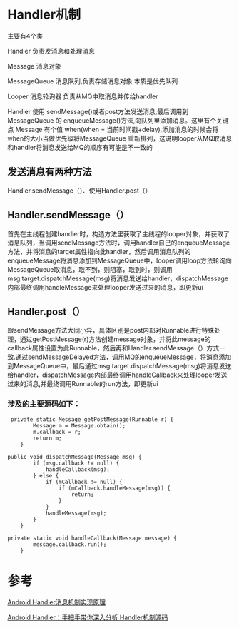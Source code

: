 # Handler机制

主要有4个类

Handler 负责发消息和处理消息

Message 消息对象

MessageQueue 消息队列,负责存储消息对象 本质是优先队列

Looper 消息轮询器 负责从MQ中取消息并传给handler

Handler 使用 sendMessage()或者post方法发送消息,最后调用到 MessageQueue 的 enqueueMessage()方法,向队列里添加消息。这里有个关键点 Message 有个值 when(when = 当前时间戳+delay),添加消息的时候会将when的大小当做优先级将MessageQueue 重新排列，这说明looper从MQ取消息和handler将消息发送给MQ的顺序有可能是不一致的

## 发送消息有两种方法
Handler.sendMessage（）、使用Handler.post（）

## Handler.sendMessage（）
首先在主线程创建handler时，构造方法里获取了主线程的looper对象，并获取了消息队列，当调用sendMessage方法时，调用handler自己的enqueueMessage方法，并将消息的target属性指向此handler，然后调用消息队列的enqueueMessage将消息添加到MessageQueue中，looper调用loop方法轮询向MessageQueue取消息，取不到，则阻塞，取到时，则调用msg.target.dispatchMessage(msg)将消息发送给handler，dispatchMessage内部最终调用handleMessage来处理looper发送过来的消息，即更新ui

## Handler.post（）
跟sendMessage方法大同小异，具体区别是post内部对Runnable进行特殊处理，通过getPostMessage(r)方法创建message对象，并将此message的callback属性设置为此Runnable，然后再和Handler.sendMessage（）方式一致.通过sendMessageDelayed方法，调用MQ的enqueueMessage，将消息添加到MessageQueue中，最后通过msg.target.dispatchMessage(msg)将消息发送给handler，dispatchMessage内部最终调用handleCallback来处理looper发送过来的消息,并最终调用Runnable的run方法，即更新ui

### 涉及的主要源码如下：

```
 private static Message getPostMessage(Runnable r) {
        Message m = Message.obtain();
        m.callback = r;
        return m;
    }
```

```
public void dispatchMessage(Message msg) {
        if (msg.callback != null) {
            handleCallback(msg);
        } else {
            if (mCallback != null) {
                if (mCallback.handleMessage(msg)) {
                    return;
                }
            }
            handleMessage(msg);
        }
    }

private static void handleCallback(Message message) {
        message.callback.run();
    }
```




# 参考
[Android Handler消息机制实现原理](https://www.jianshu.com/p/6cc4d4b4676b)

[Android Handler：手把手带你深入分析 Handler机制源码](https://www.jianshu.com/p/b4d745c7ff7a)
